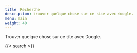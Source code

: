```yaml
---
title: Recherche
description: Trouver quelque chose sur ce site avec Google.
menu: main
weight: 40
---
```


Trouver quelque chose sur ce site avec Google.

{{< search >}}
